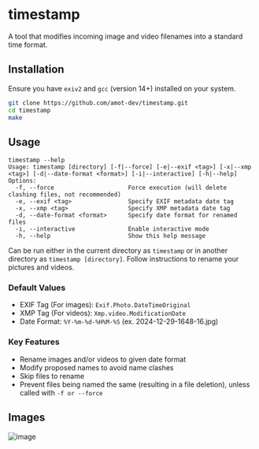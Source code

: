 # timestamp
A tool that modifies incoming image and video filenames into a standard time format.

## Installation
Ensure you have `exiv2` and `gcc` (version 14+) installed on your system.
```bash
git clone https://github.com/amot-dev/timestamp.git
cd timestamp
make
```
## Usage
```
timestamp --help
Usage: timestamp [directory] [-f|--force] [-e|--exif <tag>] [-x|--xmp <tag>] [-d|--date-format <format>] [-i|--interactive] [-h|--help]
Options:
  -f, --force                     Force execution (will delete clashing files, not recommended)
  -e, --exif <tag>                Specify EXIF metadata date tag
  -x, --xmp <tag>                 Specify XMP metadata date tag
  -d, --date-format <format>      Specify date format for renamed files
  -i, --interactive               Enable interactive mode
  -h, --help                      Show this help message
```
Can be run either in the current directory as `timestamp` or in another directory as `timestamp [directory]`. Follow instructions to rename your pictures and videos.

### Default Values
- EXIF Tag (For images): `Exif.Photo.DateTimeOriginal`
- XMP Tag (For videos): `Xmp.video.ModificationDate`
- Date Format: `%Y-%m-%d-%H%M-%S` (ex. 2024-12-29-1648-16.jpg)

### Key Features
- Rename images and/or videos to given date format
- Modify proposed names to avoid name clashes
- Skip files to rename
- Prevent files being named the same (resulting in a file deletion), unless called with `-f or --force`

## Images
![image](https://github.com/user-attachments/assets/1b9de74c-f9ae-4d1b-995c-bc84a41640fd)

